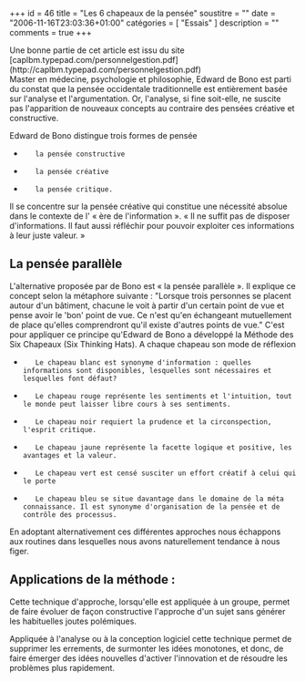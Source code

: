 +++
id = 46
title = "Les 6 chapeaux de la pensée"
soustitre = ""
date = "2006-11-16T23:03:36+01:00"
catégories = [ "Essais" ]
description = ""
comments = true
+++

<div class="chapo">Une bonne partie de cet article est issu du site [caplbm.typepad.com/personnelgestion.pdf](http://caplbm.typepad.com/personnelgestion.pdf)</div>
Master en médecine, psychologie et philosophie, Edward de Bono est parti du constat que la pensée occidentale traditionnelle est entièrement basée sur l'analyse et l'argumentation. Or, l'analyse, si fine soit-elle, ne suscite  pas l'apparition de nouveaux concepts au contraire des pensées créative et constructive.
 
Edward de Bono distingue trois formes de pensée
-        la pensée constructive
-        la pensée créative
-        la pensée critique.
 
Il se concentre sur la pensée créative qui constitue une nécessité absolue dans le contexte de l' « ère de l'information ». « Il ne suffit pas de disposer d'informations. Il faut aussi réfléchir pour pouvoir exploiter ces informations à leur juste valeur. »
 
## La pensée parallèle
 
L'alternative proposée par de Bono est « la pensée parallèle ». Il explique ce concept selon la métaphore suivante : "Lorsque trois personnes se placent autour d'un bâtiment, chacune le voit à partir d'un certain point de vue et pense avoir le 'bon' point de vue. Ce n'est qu'en échangeant mutuellement de place qu'elles comprendront qu'il existe d'autres points de vue." C'est pour appliquer ce principe qu'Edward de Bono a développé la Méthode des Six Chapeaux (Six Thinking Hats). A chaque chapeau son mode de réflexion
 
-        Le chapeau blanc est synonyme d'information : quelles informations sont disponibles, lesquelles sont nécessaires et lesquelles font défaut?
-        Le chapeau rouge représente les sentiments et l'intuition, tout le monde peut laisser libre cours à ses sentiments.
-        Le chapeau noir requiert la prudence et la circonspection, l'esprit critique.
-        Le chapeau jaune représente la facette logique et positive, les avantages et la valeur.
-        Le chapeau vert est censé susciter un effort créatif à celui qui le porte
-        Le chapeau bleu se situe davantage dans le domaine de la méta connaissance. Il est synonyme d'organisation de la pensée et de contrôle des processus.
 
En adoptant alternativement ces différentes approches nous échappons aux routines dans lesquelles nous avons naturellement tendance à nous  figer.
 
## Applications de la méthode :
 
Cette technique d'approche, lorsqu'elle est appliquée à un groupe, permet de faire évoluer de façon constructive l'approche d'un sujet sans générer les habituelles joutes polémiques.
 
Appliquée à l'analyse ou à la conception logiciel cette technique permet de supprimer les errements, de surmonter les idées monotones, et donc, de faire émerger des idées nouvelles d'activer l'innovation et de résoudre les problèmes plus rapidement.